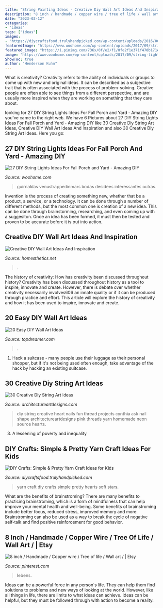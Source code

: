 ```yaml
---
title: "String Painting Ideas - Creative Diy Wall Art Ideas And Inspiration"
description: "8 inch / handmade / copper wire / tree of life / wall art /"
date: "2023-02-12"
categories:
- "ideas"
tags: ["ideas"]
images:
- "https://diycraftsfood.trulyhandpicked.com/wp-content/uploads/2016/06/Diy-Kids-yarn-craft_de.jpg"
featuredImage: "https://www.woohome.com/wp-content/uploads/2017/09/string-lighting-ideas-for-Fall-yard-and-garden-21.jpg"
featured_image: "https://i.pinimg.com/736x/0f/e2/f1/0fe2f1e371f470b171e11a9fe90b07a2.jpg"
image: "https://www.woohome.com/wp-content/uploads/2017/09/string-lighting-ideas-for-Fall-yard-and-garden-21.jpg"
ShowToc: true
author: "Henderson Kuhn"
---
```



What is creativity?
Creativity refers to the ability of individuals or groups to come up with new and original ideas. It can be described as a subjective trait that is often associated with the process of problem-solving. Creative people are often able to see things from a different perspective, and are usually more inspired when they are working on something that they care about.

	

		
looking for 27 DIY String Lights Ideas For Fall Porch and Yard - Amazing DIY you've came to the right web. We have 6 Pictures about 27 DIY String Lights Ideas For Fall Porch and Yard - Amazing DIY like 30 Creative Diy String Art Ideas, Creative DIY Wall Art Ideas And Inspiration and also 30 Creative Diy String Art Ideas. Here you go:
		
    
## 27 DIY String Lights Ideas For Fall Porch And Yard - Amazing DIY

<img loading=lazy src="https://www.woohome.com/wp-content/uploads/2017/09/string-lighting-ideas-for-Fall-yard-and-garden-21.jpg" onerror="this.onerror=null;this.src='https://tse1.mm.bing.net/th?id=OIP.I2M-b3k_CrK_ndnfkp5cKwHaJ4&amp;pid=15.1';" alt="27 DIY String Lights Ideas For Fall Porch and Yard - Amazing DIY">

_Source: woohome.com_

>guirnaldas venustrappedinmars bodas desidees interessantes outras. 

	

Invention is the process of creating something new, whether that be a product, a service, or a technology. It can be done through a number of different methods, but the most common one is creation of a new idea. This can be done through brainstorming, researching, and even coming up with a suggesiton. Once an idea has been formed, it must then be tested and proven to be accurate before it is put into action.

    
## Creative DIY Wall Art Ideas And Inspiration

<img loading=lazy src="https://cdn.homesthetics.net/wp-content/uploads/2015/02/1-Creative-DIY-Wall-Art-Projects-hometshetics.net-2.jpg" onerror="this.onerror=null;this.src='https://tse1.mm.bing.net/th?id=OIP.Hei3kG_1QSvpWL_9VUrR7QHaTv&amp;pid=15.1';" alt="Creative DIY Wall Art Ideas And Inspiration">

_Source: homesthetics.net_

>. 

	

The history of creativity: How has creativity been discussed throughout history?
Creativity has been discussed throughout history as a tool to inspire, innovate and create. However, there is debate over whether creativity necessarily involves606
an innate quality or if it can be produced through practice and effort. This article will explore the history of creativity and how it has been used to inspire, innovate and create.

    
## 20 Easy DIY Wall Art Ideas

<img loading=lazy src="https://topdreamer.com/wp-content/uploads/2013/07/ArchitectureArtDesigns-3126.jpg" onerror="this.onerror=null;this.src='https://tse2.mm.bing.net/th?id=OIP.0ZHYz6eneqMFYEaLNOhb6gHaHq&amp;pid=15.1';" alt="20 Easy DIY Wall Art Ideas">

_Source: topdreamer.com_

>. 

	

1. Hack a suitcase - many people use their luggage as their personal shopper, but if it's not being used often enough, take advantage of the hack by hacking an existing suitcase.

    
## 30 Creative Diy String Art Ideas

<img loading=lazy src="http://www.architectureartdesigns.com/wp-content/uploads/2013/08/1140.jpg" onerror="this.onerror=null;this.src='https://tse1.mm.bing.net/th?id=OIP.9NsooZY0SmASRJv-PAXwuQHaKZ&amp;pid=15.1';" alt="30 Creative Diy String Art Ideas">

_Source: architectureartdesigns.com_

>diy string creative heart nails fun thread projects cynthia ask nail shape architectureartdesigns pink threads yarn homemade neon source hearts. 

	

3. A lessening of poverty and inequality 

    
## DIY Crafts: Simple &amp; Pretty Yarn Craft Ideas For Kids

<img loading=lazy src="https://diycraftsfood.trulyhandpicked.com/wp-content/uploads/2016/06/Diy-Kids-yarn-craft_de.jpg" onerror="this.onerror=null;this.src='https://tse3.mm.bing.net/th?id=OIP.pdrNi1h9B9uXqW0PzFTwbQHaJ4&amp;pid=15.1';" alt="DIY Crafts: Simple &amp; Pretty Yarn Craft Ideas for Kids">

_Source: diycraftsfood.trulyhandpicked.com_

>yarn craft diy crafts simple pretty hearts soft stars. 

	

What are the benefits of brainstroming?
There are many benefits to practicing brainstroming, which is a form of mindfulness that can help improve your mental health and well-being. Some benefits of brainstroming include better focus, reduced stress, improved memory and more. Brainstroming can also be used as a way to break the cycle of negative self-talk and find positive reinforcement for good behavior.

    
## 8 Inch / Handmade / Copper Wire / Tree Of Life / Wall Art / | Etsy

<img loading=lazy src="https://i.pinimg.com/736x/0f/e2/f1/0fe2f1e371f470b171e11a9fe90b07a2.jpg" onerror="this.onerror=null;this.src='https://tse2.mm.bing.net/th?id=OIP.ctBKPyV1qiu6-2jo60EIWwHaJ4&amp;pid=15.1';" alt="8 inch / Handmade / Copper wire / Tree of life / Wall art / | Etsy">

_Source: pinterest.com_

>lebens. 

	

Ideas can be a powerful force in any person's life. They can help them find solutions to problems and new ways of looking at the world. However, like all things in life, there are limits to what ideas can achieve. Ideas can be helpful, but they must be followed through with action to become a reality.

